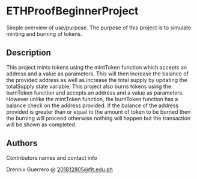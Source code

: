 # ETHProofBeginnerProject

Simple overview of use/purpose.
The purpose of this project is to simulate minting and burning of tokens. 

## Description

This project mints tokens using the mintToken function which accepts an address and a value as parameters. This will then increase the balance of the provided address as well as increase the total supply by updating the totalSupply state variable. This project also burns tokens using the burnToken function and accepts an address and a value as parameters. However unlike the mintToken function, the burnToken function has a balance check on the address provided. If the balance of the address provided is greater than or equal to the amount of token to be burned then the burning will proceed otherwise nothing will happen but the transaction will be shown as completed. 


## Authors

Contributors names and contact info

Drennix Guerrero @ 201812805@fit.edu.ph
